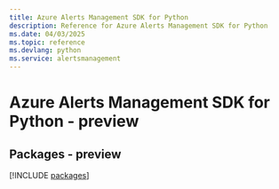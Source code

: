 ```yaml
---
title: Azure Alerts Management SDK for Python
description: Reference for Azure Alerts Management SDK for Python
ms.date: 04/03/2025
ms.topic: reference
ms.devlang: python
ms.service: alertsmanagement
---
```

# Azure Alerts Management SDK for Python - preview
## Packages - preview
[!INCLUDE [packages](alerts-management-index.md)]